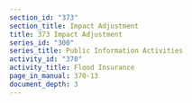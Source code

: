 ```yaml
---
section_id: "373"
section_title: Impact Adjustment
title: 373 Impact Adjustment
series_id: "300"
series_title: Public Information Activities
activity_id: "370"
activity_title: Flood Insurance
page_in_manual: 370-13
document_depth: 3
---
```

